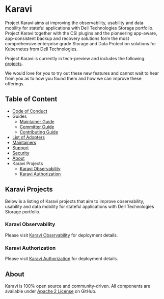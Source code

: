 <!--
Copyright (c) 2020 Dell Inc., or its subsidiaries. All Rights Reserved.

Licensed under the Apache License, Version 2.0 (the "License");
you may not use this file except in compliance with the License.
You may obtain a copy of the License at

    http://www.apache.org/licenses/LICENSE-2.0
-->

# Karavi

Project Karavi aims at improving the observability, usability and data mobility for stateful applications with Dell Technologies Storage portfolio. Project Karavi together with the CSI plugins and the pioneering app-aware, app-consistent backup and recovery solutions form the most comprehensive enterprise grade Storage and Data Protection solutions for Kubernetes from Dell Technologies.

Project Karavi is currently in tech-preview and includes the following [projects](#karavi-projects).

We would love for you to try out these new features and cannot wait to hear from you as to how you found them and how we can improve these offerings.

## Table of Content

- [Code of Conduct](./docs/CODE_OF_CONDUCT.md)
- Guides
  - [Maintainer Guide](./docs/MAINTAINER_GUIDE.md)
  - [Committer Guide](./docs/COMMITTER_GUIDE.md)
  - [Contributing Guide](./docs/CONTRIBUTING.md)
- [List of Adopters](./ADOPTERS.md)
- [Maintainers](./docs/MAINTAINERS.md)
- [Support](./docs/SUPPORT.md)
- [Security](./docs/SECURITY.md)
- [About](#about)
- Karavi Projects
  - [Karavi Observability](https://github.com/dell/karavi-observability)
  - [Karavi Authorization](https://github.com/dell/karavi-authorization)

## Karavi Projects

Below is a listing of Karavi projects that aim to improve observability, usability and data mobility for stateful applications with Dell Technologies Storage portfolio.

### Karavi Observability

Please visit [Karavi Observability](https://github.com/dell/karavi-observability) for deployment details.

### Karavi Authorization

Please visit [Karavi Authorization](https://github.com/dell/karavi-authorization) for deployment details.

## About

Karavi is 100% open source and community-driven. All components are available
under [Apache 2 License](https://www.apache.org/licenses/LICENSE-2.0.html) on
GitHub.
